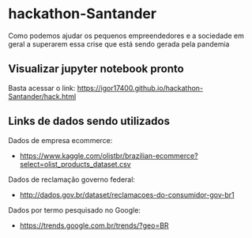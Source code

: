# hackathon-Santander
Como podemos ajudar os pequenos empreendedores e a sociedade em geral a superarem essa crise que está sendo gerada pela pandemia

## Visualizar jupyter notebook pronto

Basta acessar o link: https://igor17400.github.io/hackathon-Santander/hack.html

## Links de dados sendo utilizados
Dados de empresa ecommerce:
- https://www.kaggle.com/olistbr/brazilian-ecommerce?select=olist_products_dataset.csv

Dados de reclamação governo federal:
- http://dados.gov.br/dataset/reclamacoes-do-consumidor-gov-br1

Dados por termo pesquisado no Google:
- https://trends.google.com.br/trends/?geo=BR
